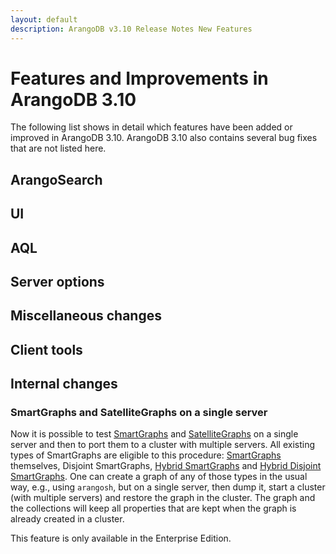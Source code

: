 ```yaml
---
layout: default 
description: ArangoDB v3.10 Release Notes New Features
---
```

Features and Improvements in ArangoDB 3.10
==========================================

The following list shows in detail which features have been added or improved in ArangoDB 3.10. ArangoDB 3.10 also
contains several bug fixes that are not listed here.

ArangoSearch
------------



UI
--



AQL
---



Server options
--------------



Miscellaneous changes
---------------------



Client tools
------------



Internal changes
----------------

### SmartGraphs and SatelliteGraphs on a single server

Now it is possible to test [SmartGraphs](graphs-smart-graphs.html) and
[SatelliteGraphs](graphs-satellite-graphs.html) on a single server and then to port them to a cluster with multiple
servers. All existing types of SmartGraphs are eligible to this procedure: [SmartGraphs](graphs-smart-graphs.html)
themselves, Disjoint SmartGraphs, [Hybrid SmartGraphs](graphs-smart-graphs.html#benefits-of-hybrid-smartgraphs) and
[Hybrid Disjoint SmartGraphs](graphs-smart-graphs.html#benefits-of-hybrid-disjoint-smartgraphs). One can create a graph
of any of those types in the usual way, e.g., using `arangosh`, but on a single server, then dump it, start a cluster
(with multiple servers) and restore the graph in the cluster. The graph and the collections will keep all properties
that are kept when the graph is already created in a cluster.

This feature is only available in the Enterprise Edition.